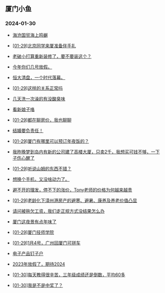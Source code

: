 ## 厦门小鱼 
### 2024-01-30

+ [海沧国贸海上鸣樾](http://bbs.xmfish.com/read-htm-tid-18141804.html)

+ [[01-29]北京同学来厦准备伴手礼](http://bbs.xmfish.com/read-htm-tid-18141770.html)

+ [老破小打算重新装修了，要不要装这个？](http://bbs.xmfish.com/read-htm-tid-18141924.html)

+ [今年你们几号放假。](http://bbs.xmfish.com/read-htm-tid-18141873.html)

+ [恒大清盘，一个时代落幕。](http://bbs.xmfish.com/read-htm-tid-18141887.html)

+ [[01-29]这样的关系正常吗](http://bbs.xmfish.com/read-htm-tid-18141964.html)

+ [几天洗一次澡的有没酸臭味](http://bbs.xmfish.com/read-htm-tid-18141869.html)

+ [看新娘子咯](http://bbs.xmfish.com/read-htm-tid-18141768.html)

+ [[01-29]都在聊房价，我也聊聊](http://bbs.xmfish.com/read-htm-tid-18141979.html)

+ [结婚要负责任！](http://bbs.xmfish.com/read-htm-tid-18141954.html)

+ [[01-29]厦门有哪里可以预订年夜饭的？](http://bbs.xmfish.com/read-htm-tid-18141796.html)

+ [我昨晚梦到岛内有新的公司建了高楼大厦，只卖2千，我想买可钱不够，一下子伤心醒了](http://bbs.xmfish.com/read-htm-tid-18141882.html)

+ [[01-29]听说山姆的东西不错？](http://bbs.xmfish.com/read-htm-tid-18142030.html)

+ [想换个手机，又没啥动力了。](http://bbs.xmfish.com/read-htm-tid-18141919.html)

+ [避不开的理发，停不下的涨价，Tony老师的价格为何越来越贵](http://bbs.xmfish.com/read-htm-tid-18142036.html)

+ [[01-29]老龄化下漳州港房产的避寒、避暑、康养及养老价值凸显](http://bbs.xmfish.com/read-htm-tid-18142066.html)

+ [请问被拖欠工资，我们走正规方式没结果怎么办](http://bbs.xmfish.com/read-htm-tid-18142072.html)

+ [厦门这夜景有点年味了](http://bbs.xmfish.com/read-htm-tid-18142073.html)

+ [[01-29]厦门技师学院](http://bbs.xmfish.com/read-htm-tid-18142105.html)

+ [[01-29]1月4号，广州回厦门可拼车](http://bbs.xmfish.com/read-htm-tid-18141963.html)

+ [电子产品钉子户](http://bbs.xmfish.com/read-htm-tid-18142108.html)

+ [2023年放假了，期待2024](http://bbs.xmfish.com/read-htm-tid-18142050.html)

+ [[01-30]每天教得很辛苦，三年级成绩还是倒数，平均60多](http://bbs.xmfish.com/read-htm-tid-18142252.html)

+ [[01-30]我是不是中奖了？](http://bbs.xmfish.com/read-htm-tid-18142266.html)

